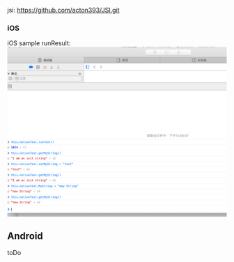 jsi: 
    https://github.com/acton393/JSI.git


### iOS
iOS sample runResult:
   ![img](./consoleCase.png)


## Android
 toDo
